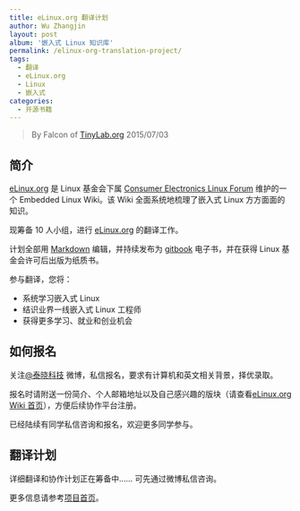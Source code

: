 ```yaml
---
title: eLinux.org 翻译计划
author: Wu Zhangjin
layout: post
album: '嵌入式 Linux 知识库'
permalink: /elinux-org-translation-project/
tags:
  - 翻译
  - eLinux.org
  - Linux
  - 嵌入式
categories:
  - 开源书籍
---
```


> By Falcon of [TinyLab.org][1]
> 2015/07/03


## 简介

[eLinux.org][2] 是 Linux 基金会下属 [Consumer Electronics Linux Forum][3] 维护的一个 Embedded Linux Wiki。该 Wiki 全面系统地梳理了嵌入式 Linux 方方面面的知识。

现筹备 10 人小组，进行 [eLinux.org][2] 的翻译工作。

计划全部用 [Markdown][4] 编辑，并持续发布为 [gitbook][5] 电子书，并在获得 Linux 基金会许可后出版为纸质书。

参与翻译，您将：

  * 系统学习嵌入式 Linux
  * 结识业界一线嵌入式 Linux 工程师
  * 获得更多学习、就业和创业机会

## 如何报名

关注[@泰晓科技][6] 微博，私信报名，要求有计算机和英文相关背景，择优录取。

报名时请附送一份简介、个人邮箱地址以及自己感兴趣的版块（请查看[eLinux.org Wiki 首页][2]），方便后续协作平台注册。

已经陆续有同学私信咨询和报名，欢迎更多同学参与。

## 翻译计划

详细翻译和协作计划正在筹备中…… 可先通过微博私信咨询。

更多信息请参考[项目首页][7]。





 [1]: http://tinylab.org
 [2]: http://elinux.org
 [3]: http://www.celinuxforum.org/
 [4]: /start-posting-with-markdown/
 [5]: http://www.gitbook.com
 [6]: http://weibo.com/tinylaborg
 [7]: /elinux/
